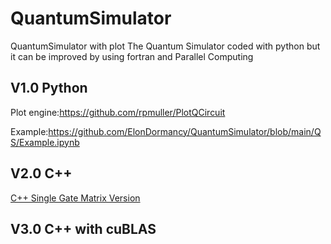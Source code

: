 # QuantumSimulator
QuantumSimulator with plot
The Quantum Simulator coded with python but it can be improved by using fortran and Parallel Computing

## V1.0 Python

Plot engine:https://github.com/rpmuller/PlotQCircuit

Example:https://github.com/ElonDormancy/QuantumSimulator/blob/main/QS/Example.ipynb

## V2.0 C++
[C++ Single Gate Matrix Version](https://github.com/ElonDormancy/QuantumSimulator/tree/main/QSC%2B%2B)

## V3.0 C++ with cuBLAS

